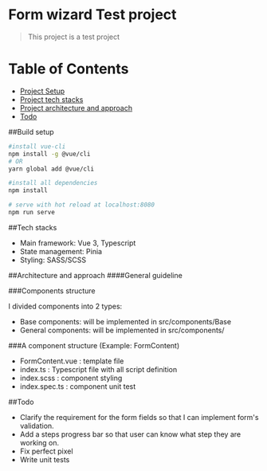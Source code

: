 # Form wizard Test project
> This project is a test project
# Table of Contents
  * [Project Setup](#build-setup)
  * [Project tech stacks](#tech-stacks)
  * [Project architecture and approach ](#architecture-and-approach)
  * [Todo](#todo)

##Build setup
``` bash
#install vue-cli
npm install -g @vue/cli
# OR
yarn global add @vue/cli

#install all dependencies
npm install

# serve with hot reload at localhost:8080
npm run serve

```
##Tech stacks
- Main framework: Vue 3, Typescript
- State management: Pinia 
- Styling: SASS/SCSS

##Architecture and approach
####General guideline

###Components structure

I divided components into 2 types:
- Base components: will be implemented in src/components/Base
- General components: will be implemented in src/components/

###A component structure (Example:  FormContent)
- FormContent.vue : template file
- index.ts : Typescript file with all script definition
- index.scss : component styling
- index.spec.ts : component unit test

##Todo
- Clarify the requirement for the form fields so that I can implement form's validation.
- Add a steps progress bar so that user can know what step they are working on.
- Fix perfect pixel
- Write unit tests


